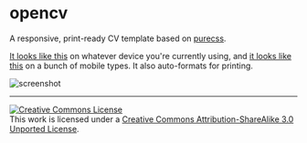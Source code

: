 # opencv

A responsive, print-ready CV template based on [purecss](http://purecss.io/). 

[It looks like this](http://wboykinm.github.io/opencv/) on whatever device you're currently using, and [it looks like this](http://www.responsinator.com/?url=wboykinm.github.io%2Fopencv) on a bunch of mobile types. It also auto-formats for printing.

<img src="http://farm8.staticflickr.com/7335/9464159919_a646358188_o.png" alt="screenshot"/>

<hr>
<a rel="license" href="http://creativecommons.org/licenses/by-sa/3.0/deed.en_US"><img alt="Creative Commons License" style="border-width:0" src="http://i.creativecommons.org/l/by-sa/3.0/88x31.png" /></a><br />This work is licensed under a <a rel="license" href="http://creativecommons.org/licenses/by-sa/3.0/deed.en_US">Creative Commons Attribution-ShareAlike 3.0 Unported License</a>.

